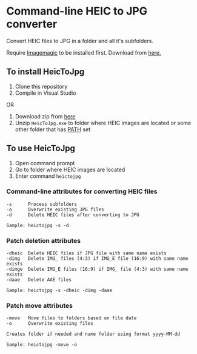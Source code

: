 # Command-line HEIC to JPG converter

Convert HEIC files to JPG in a folder and all it's subfolders.

Require [Imagemagic](https://imagemagick.org) to be installed first. Download from [here.](https://imagemagick.org/script/download.php#windows)

## To install HeicToJpg

1. Clone this repository
2. Compile in Visual Studio

OR

1. Download zip from [here](https://wessman.blob.core.windows.net/blob/HeicToJpg.zip)
2. Unzip ```HeicToJpg.exe``` to folder where HEIC images are located or some other folder that has [PATH](https://www.opentechguides.com/how-to/article/windows-10/113/windows-10-set-path.html) set

## To use HeicToJpg

1. Open command prompt
2. Go to folder where HEIC images are located
3. Enter command ```heictojpg```

### Command-line attributes for converting HEIC files
```
-s      Process subfolders
-o      Overwrite existing JPG files
-d      Delete HEIC files after converting to JPG

Sample: heictojpg -s -d
```
### Patch deletion attributes
```
-dheic  Delete HEIC files if JPG file with same name exists
-dimg   Delete IMG_ files (4:3) if IMG_E file (16:9) with same name exists
-dimge  Delete IMG_E files (16:9) if IMG_ file (4:3) with same name exists
-daae   Delete AAE files

Sample: heictojpg -s -dheic -dimg -daae
```
### Patch move attributes
```
-move   Move files to folders based on file date
-o      Overwrite existing files

Creates folder if needed and name folder using format yyyy-MM-dd

Sample: heictojpg -move -o